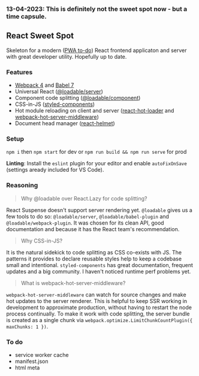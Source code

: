 ### 13-04-2023: This is definitely not the sweet spot now - but a time capsule.

## React Sweet Spot

Skeleton for a modern ([PWA to-do](#to-do)) React frontend applicaton and server with great developer utility. Hopefully up to date.

### Features

- [Webpack 4](https://webpack.js.org/) and [Babel 7](https://babeljs.io/)
- Universal React ([@loadable/server](https://github.com/smooth-code/loadable-components/tree/master/packages/server))
- Component code splitting ([@loadable/component](https://github.com/smooth-code/loadable-components/tree/master/packages/component))
- CSS-in-JS ([styled-components](https://github.com/styled-components/styled-components))
- Hot module reloading on client and server ([react-hot-loader](https://github.com/gaearon/react-hot-loader) and [webpack-hot-server-middleware](https://github.com/60frames/webpack-hot-server-middleware))
- Document head manager ([react-helmet](https://github.com/nfl/react-helmet))

### Setup

`npm i` then `npm start` for dev or `npm run build && npm run serve` for prod

**Linting**: Install the `eslint` plugin for your editor and enable `autoFixOnSave` (settings aready included for VS Code).

### Reasoning

> Why @loadable over React.Lazy for code splitting?

React Suspense doesn't support server rendering yet. `@loadable` gives us a few tools to do so: `@loadable/server`, `@loadable/babel-plugin` and `@loadable/webpack-plugin`. It was chosen for its clean API, good documentation and because it has the React team's recommendation.

> Why CSS-in-JS?

It is the natural sidekick to code splitting as CSS co-exists with JS. The patterns it provides to declare reusable styles help to keep a codebase small and intentional. `styled-components` has great documentation, frequent updates and a big community. I haven't noticed runtime perf problems yet.

> What is webpack-hot-server-middleware?

`webpack-hot-server-middleware` can watch for source changes and make hot updates to the server renderer. This is helpful to keep SSR working in development to approximate production, without having to restart the node process continually. To make it work with code splitting, the server bundle is created as a single chunk via `webpack.optimize.LimitChunkCountPlugin({ maxChunks: 1 })`.

### To do

- service worker cache
- manifest.json
- html meta
